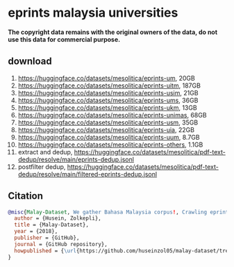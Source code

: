 # eprints malaysia universities

**The copyright data remains with the original owners of the data, do not use this data for commercial purpose.**

## download

1. https://huggingface.co/datasets/mesolitica/eprints-um, 20GB
2. https://huggingface.co/datasets/mesolitica/eprints-uitm, 187GB
3. https://huggingface.co/datasets/mesolitica/eprints-usim, 21GB
4. https://huggingface.co/datasets/mesolitica/eprints-ums, 36GB
5. https://huggingface.co/datasets/mesolitica/eprints-ukm, 13GB
6. https://huggingface.co/datasets/mesolitica/eprints-unimas, 68GB
7. https://huggingface.co/datasets/mesolitica/eprints-usm, 35GB
8. https://huggingface.co/datasets/mesolitica/eprints-uia, 22GB
9. https://huggingface.co/datasets/mesolitica/eprints-uum, 8.7GB
10. https://huggingface.co/datasets/mesolitica/eprints-others, 1.1GB
11. extract and dedup, https://huggingface.co/datasets/mesolitica/pdf-text-dedup/resolve/main/eprints-dedup.jsonl
12. postfilter dedup, https://huggingface.co/datasets/mesolitica/pdf-text-dedup/resolve/main/filtered-eprints-dedup.jsonl

## Citation

```bibtex
@misc{Malay-Dataset, We gather Bahasa Malaysia corpus!, Crawling eprints,
  author = {Husein, Zolkepli},
  title = {Malay-Dataset},
  year = {2018},
  publisher = {GitHub},
  journal = {GitHub repository},
  howpublished = {\url{https://github.com/huseinzol05/malay-dataset/tree/master/crawl/eprints}}
}
```